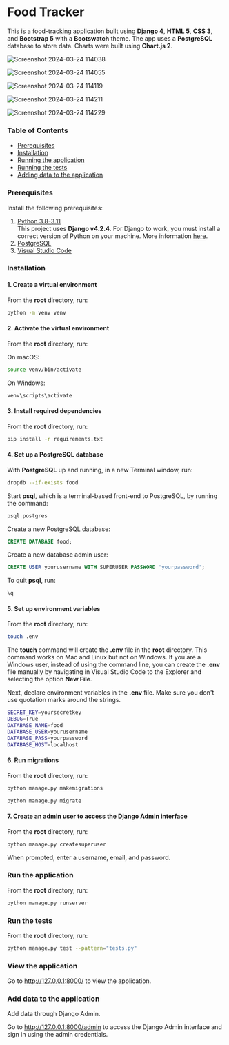 # Food Tracker

This is a food-tracking application built using **Django 4**, **HTML 5**, **CSS 3**, and **Bootstrap 5** with a **Bootswatch** theme. The app uses a **PostgreSQL** database to store data. Charts were built using **Chart.js 2**.

![Screenshot 2024-03-24 114038](https://github.com/Neem-Sheth/SAS-Fat-To-Slim---Techmill/assets/124123479/1d2e5f49-e176-4cc0-94f7-a718b8e52285)


![Screenshot 2024-03-24 114055](https://github.com/Neem-Sheth/SAS-Fat-To-Slim---Techmill/assets/124123479/498b0b3e-6c07-4c07-b606-adae05f3eee5)


![Screenshot 2024-03-24 114119](https://github.com/Neem-Sheth/SAS-Fat-To-Slim---Techmill/assets/124123479/00812ed1-6c5f-4ad8-a0d7-90de70e95219)


![Screenshot 2024-03-24 114211](https://github.com/Neem-Sheth/SAS-Fat-To-Slim---Techmill/assets/124123479/ffdcf52c-c16a-49fd-9c38-315a32cee871)


![Screenshot 2024-03-24 114229](https://github.com/Neem-Sheth/SAS-Fat-To-Slim---Techmill/assets/124123479/1bd5ec62-0164-4491-881c-79b18da456f8)


### Table of Contents

- [Prerequisites](#prerequisites)
- [Installation](#installation)
- [Running the application](#run-the-application)
- [Running the tests](#run-the-tests)
- [Adding data to the application](#add-data-to-the-application)


### Prerequisites

Install the following prerequisites:

1. [Python 3.8-3.11](https://www.python.org/downloads/)
<br> This project uses **Django v4.2.4**. For Django to work, you must install a correct version of Python on your machine. More information [here](https://django.readthedocs.io/en/stable/faq/install.html).
2. [PostgreSQL](https://www.postgresql.org/download/)
3. [Visual Studio Code](https://code.visualstudio.com/download)


### Installation

#### 1. Create a virtual environment

From the **root** directory, run:

```bash
python -m venv venv
```

#### 2. Activate the virtual environment

From the **root** directory, run:

On macOS:

```bash
source venv/bin/activate
```

On Windows:

```bash
venv\scripts\activate
```

#### 3. Install required dependencies

From the **root** directory, run:

```bash
pip install -r requirements.txt
```

#### 4. Set up a PostgreSQL database

With **PostgreSQL** up and running, in a new Terminal window, run:

```bash
dropdb --if-exists food
```

Start **psql**, which is a terminal-based front-end to PostgreSQL, by running the command:

```bash
psql postgres
```

Create a new PostgreSQL database:

```sql
CREATE DATABASE food;
```

Create a new database admin user:

```sql
CREATE USER yourusername WITH SUPERUSER PASSWORD 'yourpassword';
```

To quit **psql**, run:

```bash
\q
```

#### 5. Set up environment variables

From the **root** directory, run:

```bash
touch .env
```

The **touch** command will create the **.env** file in the **root** directory. This command works on Mac and Linux but not on Windows. If you are a Windows user, instead of using the command line, you can create the **.env** file manually by navigating in Visual Studio Code to the Explorer and selecting the option **New File**.

Next, declare environment variables in the **.env** file. Make sure you don't use quotation marks around the strings.

```bash
SECRET_KEY=yoursecretkey
DEBUG=True
DATABASE_NAME=food
DATABASE_USER=yourusername
DATABASE_PASS=yourpassword
DATABASE_HOST=localhost
```

#### 6. Run migrations

From the **root** directory, run:

```bash
python manage.py makemigrations
```

```bash
python manage.py migrate
```

#### 7. Create an admin user to access the Django Admin interface

From the **root** directory, run:

```bash
python manage.py createsuperuser
```

When prompted, enter a username, email, and password.


### Run the application

From the **root** directory, run:

```bash
python manage.py runserver
```


### Run the tests

From the **root** directory, run:

```bash
python manage.py test --pattern="tests.py"

```


### View the application

Go to http://127.0.0.1:8000/ to view the application.


### Add data to the application

Add data through Django Admin.

Go to http://127.0.0.1:8000/admin to access the Django Admin interface and sign in using the admin credentials.

